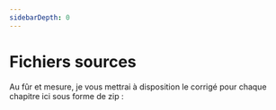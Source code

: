 ```yaml
---
sidebarDepth: 0
---
```


# Fichiers sources

Au fûr et mesure, je vous mettrai à disposition le corrigé pour chaque chapitre ici sous forme de zip :

<!--
- [Bundles, Flex et auto-configuration](/sources/shoefony-flex.zip)
- [Contrôleur et Routing](/sources/shoefony-controleur-routing.zip)
- [Le moteur de template Twig](/sources/shoefony-twig.zip)
- [Formulaires](/sources/shoefony-form.zip)
- [Les services](/sources/shoefony-service.zip)
- [Les entités Doctrine](/sources/shoefony-entities.zip)
- [Relations entre entités](/sources/shoefony-relations.zip)
- [Les repositories](/sources/shoefony-repositories.zip)
- [Shoefony final](/sources/shoefony-final.zip) : Templates d'erreur, recherche et EventSubscriber pour l'envoi de mail.
-->